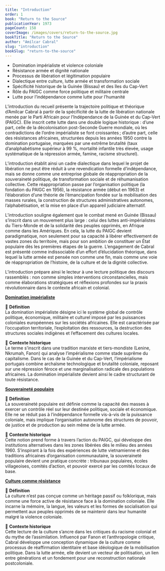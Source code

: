 ```yaml
---
title: "Introduction"
order: 1
book: "Return to the Source"
publicationYear: 1973
pageCount: 158
coverImage: /images/covers/return-to-the-source.jpg
bookTitle: "Return to the Source"
author: "Amílcar Cabral"
slug: "introduction"
bookSlug: "return-to-the-source"
---
```


<!--themes:start-->
- Domination impérialiste et violence coloniale
- Résistance armée et dignité nationale
- Processus de libération et légitimation populaire
- Dialectique entre culture, lutte armée et transformation sociale
- Spécificité historique de la Guinée (Bissau) et des îles du Cap-Vert
- Rôle du PAIGC comme force politique et militaire centrale
- Lutte pour l’indépendance comme lutte pour l’humanité
<!--themes:end-->

<!--summary:start-->
L’introduction du recueil présente la trajectoire politique et théorique d’Amílcar Cabral à partir de la spécificité de la lutte de libération nationale menée par le Parti Africain pour l’Indépendance de la Guinée et du Cap-Vert (PAIGC). Elle inscrit cette lutte dans une double logique historique : d’une part, celle de la décolonisation post-Seconde Guerre mondiale, où les contradictions de l’ordre impérialiste se font croissantes ; d’autre part, celle des résistances africaines, structurées depuis les années 1950 contre la domination portugaise, marquées par une extrême brutalité (taux d’analphabétisme supérieur à 99 %, mortalité infantile très élevée, usage systématique de la répression armée, famine, racisme structurel).

L’introduction établit ainsi un cadre dialectique dans lequel le projet de libération ne peut être réduit à une revendication formelle d’indépendance, mais se donne comme une entreprise globale de réappropriation de la souveraineté politique, de transformation sociale et de réhumanisation collective. Cette réappropriation passe par l’organisation politique (la fondation du PAIGC en 1956), la résistance armée (début en 1963) et l’élaboration d’une théorie de l’émancipation fondée sur la mobilisation des masses rurales, la construction de structures administratives autonomes, l’alphabétisation, et la mise en place d’un appareil judiciaire alternatif.

L’introduction souligne également que le combat mené en Guinée (Bissau) s’inscrit dans un mouvement plus large : celui des luttes anti-impérialistes du Tiers-Monde et de la solidarité des peuples opprimés, en Afrique comme dans les Amériques. En cela, la lutte du PAIGC devient paradigmatique, non seulement pour sa capacité à libérer effectivement de vastes zones du territoire, mais pour son ambition de constituer un État populaire dès les premières étapes de la guerre. L’engagement de Cabral est présenté comme indissociable d’un effort d’élucidation théorique, dans lequel la lutte armée est pensée non comme une fin, mais comme une voie de réappropriation de l’histoire, de la culture et de la dignité collective.

L’introduction prépare ainsi le lecteur à une lecture politique des discours rassemblés : non comme simples interventions circonstancielles, mais comme élaborations stratégiques et réflexions profondes sur la praxis révolutionnaire dans le contexte africain et colonial.
<!--summary:end-->

<!--concepts:start-->
[**Domination impérialiste**](/concepts/domination-imperialiste)

🔹 **Définition**  
La domination impérialiste désigne ici le système global de contrôle politique, économique, militaire et culturel imposé par les puissances coloniales européennes sur les sociétés africaines. Elle est caractérisée par l’occupation territoriale, l’exploitation des ressources, la destruction des structures sociales indigènes et l’effacement des cultures locales.

🔹 **Contexte historique**  
Le terme s’inscrit dans une tradition marxiste et tiers-mondiste (Lenine, Nkrumah, Fanon) qui analyse l’impérialisme comme stade suprême du capitalisme. Dans le cas de la Guinée et du Cap-Vert, l’impérialisme portugais combine archaïsme technologique et brutalité coloniale, reposant sur une répression féroce et une marginalisation radicale des populations africaines. La domination impérialiste devient ainsi le cadre structurant de toute résistance.

[**Souveraineté populaire**](/concepts/souverainete-populaire)

🔹 **Définition**  
La souveraineté populaire est définie comme la capacité des masses à exercer un contrôle réel sur leur destinée politique, sociale et économique. Elle ne se réduit pas à l’indépendance formelle vis-à-vis de la puissance coloniale, mais implique l’organisation autonome des structures de pouvoir, de justice et de production au sein même de la lutte armée.

🔹 **Contexte historique**  
Cette notion prend forme à travers l’action du PAIGC, qui développe des institutions alternatives dans les zones libérées dès le milieu des années 1960. S’inspirant à la fois des expériences de lutte vietnamienne et des traditions africaines d’organisation communautaire, la souveraineté populaire devient une pratique concrète : tribunaux populaires, écoles villageoises, comités d’action, et pouvoir exercé par les comités locaux de base.

[**Culture comme résistance**](/concepts/culture-comme-resistance)

🔹 **Définition**  
La culture n’est pas conçue comme un héritage passif ou folklorique, mais comme une force active de résistance face à la domination coloniale. Elle incarne la mémoire, la langue, les valeurs et les formes de socialisation qui permettent aux peuples opprimés de se maintenir dans leur humanité malgré la violence coloniale.

🔹 **Contexte historique**  
Cette lecture de la culture s’ancre dans les critiques du racisme colonial et du mythe de l’assimilation. Influencé par Fanon et l’anthropologie critique, Cabral développe une conception dynamique de la culture comme processus de réaffirmation identitaire et base idéologique de la mobilisation politique. Dans la lutte armée, elle devient un vecteur de politisation, un lien entre générations et un fondement pour une reconstruction nationale postcoloniale.
<!--concepts:end-->
